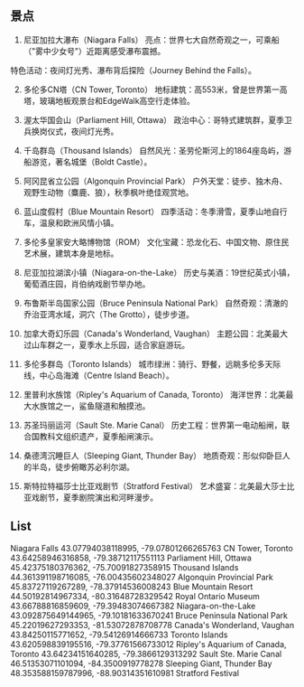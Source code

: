 ## 景点

1. 尼亚加拉大瀑布（Niagara Falls）
亮点：世界七大自然奇观之一，可乘船（"雾中少女号"）近距离感受瀑布震撼。

特色活动：夜间灯光秀、瀑布背后探险（Journey Behind the Falls）。

2. 多伦多CN塔（CN Tower, Toronto）
地标建筑：高553米，曾是世界第一高塔，玻璃地板观景台和EdgeWalk高空行走体验。

3. 渥太华国会山（Parliament Hill, Ottawa）
政治中心：哥特式建筑群，夏季卫兵换岗仪式，夜间灯光秀。

4. 千岛群岛（Thousand Islands）
自然风光：圣劳伦斯河上的1864座岛屿，游船游览，著名城堡（Boldt Castle）。

5. 阿冈昆省立公园（Algonquin Provincial Park）
户外天堂：徒步、独木舟、观野生动物（麋鹿、狼），秋季枫叶绝佳观赏地。

6. 蓝山度假村（Blue Mountain Resort）
四季活动：冬季滑雪，夏季山地自行车，温泉和欧洲风情小镇。

7. 多伦多皇家安大略博物馆（ROM）
文化宝藏：恐龙化石、中国文物、原住民艺术展，建筑本身是地标。

8. 尼亚加拉湖滨小镇（Niagara-on-the-Lake）
历史与美酒：19世纪英式小镇，葡萄酒庄园，肖伯纳戏剧节举办地。

9. 布鲁斯半岛国家公园（Bruce Peninsula National Park）
自然奇观：清澈的乔治亚湾水域，洞穴（The Grotto），徒步步道。

10. 加拿大奇幻乐园（Canada's Wonderland, Vaughan）
主题公园：北美最大过山车群之一，夏季水上乐园，适合家庭游玩。

11. 多伦多群岛（Toronto Islands）
城市绿洲：骑行、野餐，远眺多伦多天际线，中心岛海滩（Centre Island Beach）。

12. 里普利水族馆（Ripley's Aquarium of Canada, Toronto）
海洋世界：北美最大水族馆之一，鲨鱼隧道和触摸池。

13. 苏圣玛丽运河（Sault Ste. Marie Canal）
历史工程：世界第一电动船闸，联合国教科文组织遗产，夏季船闸演示。

14. 桑德湾沉睡巨人（Sleeping Giant, Thunder Bay）
地质奇观：形似仰卧巨人的半岛，徒步俯瞰苏必利尔湖。

15. 斯特拉特福莎士比亚戏剧节（Stratford Festival）
艺术盛宴：北美最大莎士比亚戏剧节，夏季剧院演出和河畔漫步。


## List
Niagara Falls  43.07794038118995, -79.07801266265763
CN Tower, Toronto   43.64258946316858, -79.38712117551113
Parliament Hill, Ottawa  45.42375180376362, -75.70091827358915
Thousand Islands    44.361391198716085, -76.00435602348027
Algonquin Provincial Park   45.83727119267289, -78.37914536008243
Blue Mountain Resort    44.50192814967334, -80.31648728329542
Royal Ontario Museum   43.66788816859609, -79.39483074667382
Niagara-on-the-Lake    43.092875649144965, -79.10181633670241
Bruce Peninsula National Park  45.22019627293353, -81.53072878708778
Canada's Wonderland, Vaughan 43.84250115771652, -79.54126914666733
Toronto Islands       43.620598839195516, -79.37761566733012
Ripley's Aquarium of Canada, Toronto  43.64234151640285, -79.3866129313292
Sault Ste. Marie Canal   46.51353071101094, -84.3500919778278
Sleeping Giant, Thunder Bay   48.353588159787996, -88.90314351610981
Stratford Festival